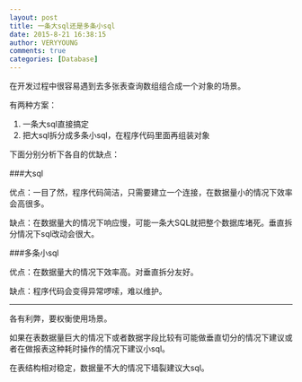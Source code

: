 ```yaml
---
layout: post
title: 一条大sql还是多条小sql
date: 2015-8-21 16:38:15
author: VERYYOUNG
comments: true
categories: [Database]
---
```



在开发过程中很容易遇到去多张表查询数组组合成一个对象的场景。

有两种方案：

1. 一条大sql直接搞定
2. 把大sql拆分成多条小sql，在程序代码里面再组装对象


下面分别分析下各自的优缺点：

###大sql

优点：一目了然，程序代码简洁，只需要建立一个连接，在数据量小的情况下效率会高很多。

缺点：在数据量大的情况下响应慢，可能一条大SQL就把整个数据库堵死。垂直拆分情况下sql改动会很大。

###多条小sql

优点：在数据量大的情况下效率高。对垂直拆分友好。

缺点：程序代码会变得异常啰嗦，难以维护。


----------

各有利弊，要权衡使用场景。

如果在表数据量巨大的情况下或者数据字段比较有可能做垂直切分的情况下建议或者在做报表这种耗时操作的情况下建议小sql。

在表结构相对稳定，数据量不大的情况下墙裂建议大sql。






